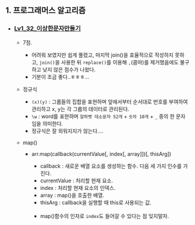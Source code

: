 ## 1. 프로그래머스 알고리즘
- ### [Lv1_32_이상한문자만들기](https://github.com/EunJaePark/algorithm/blob/master/Lv1_32_%EC%9D%B4%EC%83%81%ED%95%9C%EB%AC%B8%EC%9E%90%EB%A7%8C%EB%93%A4%EA%B8%B0.html)
  - 7점.
    - 어려워 보였지만 쉽게 풀렸고, 마지막 join()을 효율적으로 작성하지 못하고, `join()`을 사용한 뒤 `replace()`를 이용해 `,`(콤마)를 제거했음에도 불구하고 낮지 않은 점수가 나왔다.
    - 기분이 조금 좋다..ㅎㅎㅎ...
  
  - 정규식
    - `(x)(y)` : 그룹들의 집합을 표현하며 앞에서부터 순서대로 번호를 부여하여 관리하고 x, y는 각 그룹의 데이터로 관리된다.
    - `\w` : word를 표현하며 `알파벳 대소문자 52개` + `숫자 10개` + `_` 중의 한 문자임을 의미한다.
    - 정규식은 잘 외워지지가 않는다.... 
  
  - map() 
    - arr.map(callback(currentValue[, index[, array]])[, thisArg])
    
      - callback : 새로운 배열 요소를 생성하는 함수. 다음 세 가지 인수를 가진다.
      - currentValue : 처리할 현재 요소.
      - index : 처리할 현재 요소의 인덱스.
      - array : map()을 호출한 배열.
      - thisArg : callback을 실행할 때 this로 사용되는 값.
      <br/>
      
      - map()함수의 인자로 `index`도 들어갈 수 있다는 점 잊지말자.
      


